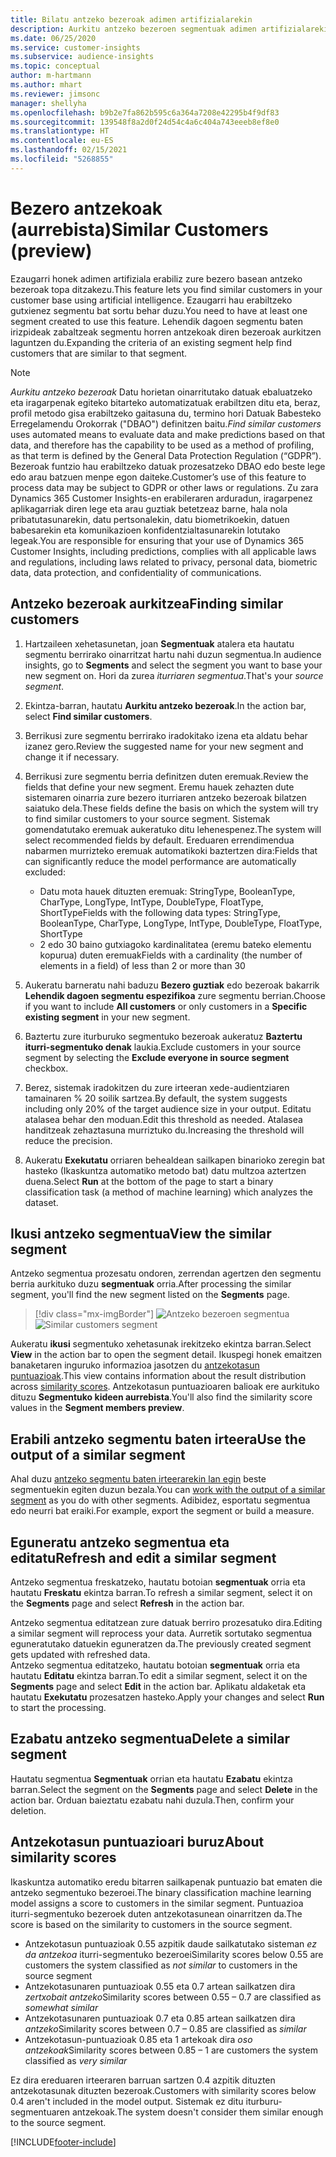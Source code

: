 ```yaml
---
title: Bilatu antzeko bezeroak adimen artifizialarekin
description: Aurkitu antzeko bezeroen segmentuak adimen artifizialarekin.
ms.date: 06/25/2020
ms.service: customer-insights
ms.subservice: audience-insights
ms.topic: conceptual
author: m-hartmann
ms.author: mhart
ms.reviewer: jimsonc
manager: shellyha
ms.openlocfilehash: b9b2e7fa862b595c6a364a7208e42295b4f9df83
ms.sourcegitcommit: 139548f8a2d0f24d54c4a6c404a743eeeb8ef8e0
ms.translationtype: HT
ms.contentlocale: eu-ES
ms.lasthandoff: 02/15/2021
ms.locfileid: "5268855"
---
```

# <a name="similar-customers-preview"></a><span data-ttu-id="ce6ec-103">Bezero antzekoak (aurrebista)</span><span class="sxs-lookup"><span data-stu-id="ce6ec-103">Similar Customers (preview)</span></span>

<span data-ttu-id="ce6ec-104">Ezaugarri honek adimen artifiziala erabiliz zure bezero basean antzeko bezeroak topa ditzakezu.</span><span class="sxs-lookup"><span data-stu-id="ce6ec-104">This feature lets you find similar customers in your customer base using artificial intelligence.</span></span> <span data-ttu-id="ce6ec-105">Ezaugarri hau erabiltzeko gutxienez segmentu bat sortu behar duzu.</span><span class="sxs-lookup"><span data-stu-id="ce6ec-105">You need to have at least one segment created to use this feature.</span></span> <span data-ttu-id="ce6ec-106">Lehendik dagoen segmentu baten irizpideak zabaltzeak segmentu horren antzekoak diren bezeroak aurkitzen laguntzen du.</span><span class="sxs-lookup"><span data-stu-id="ce6ec-106">Expanding the criteria of an existing segment help find customers that are similar to that segment.</span></span>

> [!NOTE]
> <span data-ttu-id="ce6ec-107">*Aurkitu antzeko bezeroak* Datu horietan oinarritutako datuak ebaluatzeko eta iragarpenak egiteko bitarteko automatizatuak erabiltzen ditu eta, beraz, profil metodo gisa erabiltzeko gaitasuna du, termino hori Datuak Babesteko Erregelamendu Orokorrak ("DBAO") definitzen baitu.</span><span class="sxs-lookup"><span data-stu-id="ce6ec-107">*Find similar customers* uses automated means to evaluate data and make predictions based on that data, and therefore has the capability to be used as a method of profiling, as that term is defined by the General Data Protection Regulation (“GDPR”).</span></span> <span data-ttu-id="ce6ec-108">Bezeroak funtzio hau erabiltzeko datuak prozesatzeko DBAO edo beste lege edo arau batzuen menpe egon daiteke.</span><span class="sxs-lookup"><span data-stu-id="ce6ec-108">Customer’s use of this feature to process data may be subject to GDPR or other laws or regulations.</span></span> <span data-ttu-id="ce6ec-109">Zu zara Dynamics 365 Customer Insights-en erabileraren arduradun, iragarpenez aplikagarriak diren lege eta arau guztiak betetzeaz barne, hala nola pribatutasunarekin, datu pertsonalekin, datu biometrikoekin, datuen babesarekin eta komunikazioen konfidentzialtasunarekin lotutako legeak.</span><span class="sxs-lookup"><span data-stu-id="ce6ec-109">You are responsible for ensuring that your use of Dynamics 365 Customer Insights, including predictions, complies with all applicable laws and regulations, including laws related to privacy, personal data, biometric data, data protection, and confidentiality of communications.</span></span>

## <a name="finding-similar-customers"></a><span data-ttu-id="ce6ec-110">Antzeko bezeroak aurkitzea</span><span class="sxs-lookup"><span data-stu-id="ce6ec-110">Finding similar customers</span></span>

1. <span data-ttu-id="ce6ec-111">Hartzaileen xehetasunetan, joan **Segmentuak** atalera eta hautatu segmentu berrirako oinarritzat hartu nahi duzun segmentua.</span><span class="sxs-lookup"><span data-stu-id="ce6ec-111">In audience insights, go to **Segments** and select the segment you want to base your new segment on.</span></span> <span data-ttu-id="ce6ec-112">Hori da zurea *iturriaren segmentua*.</span><span class="sxs-lookup"><span data-stu-id="ce6ec-112">That's your *source segment*.</span></span>

1. <span data-ttu-id="ce6ec-113">Ekintza-barran, hautatu **Aurkitu antzeko bezeroak**.</span><span class="sxs-lookup"><span data-stu-id="ce6ec-113">In the action bar, select **Find similar customers**.</span></span>

1. <span data-ttu-id="ce6ec-114">Berrikusi zure segmentu berrirako iradokitako izena eta aldatu behar izanez gero.</span><span class="sxs-lookup"><span data-stu-id="ce6ec-114">Review the suggested name for your new segment and change it if necessary.</span></span>

1. <span data-ttu-id="ce6ec-115">Berrikusi zure segmentu berria definitzen duten eremuak.</span><span class="sxs-lookup"><span data-stu-id="ce6ec-115">Review the fields that define your new segment.</span></span> <span data-ttu-id="ce6ec-116">Eremu hauek zehazten dute sistemaren oinarria zure bezero iturriaren antzeko bezeroak bilatzen saiatuko dela.</span><span class="sxs-lookup"><span data-stu-id="ce6ec-116">These fields define the basis on which the system will try to find similar customers to your source segment.</span></span> <span data-ttu-id="ce6ec-117">Sistemak gomendatutako eremuak aukeratuko ditu lehenespenez.</span><span class="sxs-lookup"><span data-stu-id="ce6ec-117">The system will select recommended fields by default.</span></span>
  <span data-ttu-id="ce6ec-118">Ereduaren errendimendua nabarmen murrizteko eremuak automatikoki baztertzen dira:</span><span class="sxs-lookup"><span data-stu-id="ce6ec-118">Fields that can significantly reduce the model performance are automatically excluded:</span></span>
  
   - <span data-ttu-id="ce6ec-119">Datu mota hauek dituzten eremuak: StringType, BooleanType, CharType, LongType, IntType, DoubleType, FloatType, ShortType</span><span class="sxs-lookup"><span data-stu-id="ce6ec-119">Fields with the following data types: StringType, BooleanType, CharType, LongType, IntType, DoubleType, FloatType, ShortType</span></span>
   - <span data-ttu-id="ce6ec-120">2 edo 30 baino gutxiagoko kardinalitatea (eremu bateko elementu kopurua) duten eremuak</span><span class="sxs-lookup"><span data-stu-id="ce6ec-120">Fields with a cardinality (the number of elements in a field) of less than 2 or more than 30</span></span>

1. <span data-ttu-id="ce6ec-121">Aukeratu barneratu nahi baduzu **Bezero guztiak** edo bezeroak bakarrik **Lehendik dagoen segmentu espezifikoa** zure segmentu berrian.</span><span class="sxs-lookup"><span data-stu-id="ce6ec-121">Choose if you want to include **All customers** or only customers in a **Specific existing segment** in your new segment.</span></span>

1. <span data-ttu-id="ce6ec-122">Baztertu zure iturburuko segmentuko bezeroak aukeratuz **Baztertu iturri-segmentuko denak** laukia.</span><span class="sxs-lookup"><span data-stu-id="ce6ec-122">Exclude customers in your source segment by selecting the **Exclude everyone in source segment** checkbox.</span></span>

1. <span data-ttu-id="ce6ec-123">Berez, sistemak iradokitzen du zure irteeran xede-audientziaren tamainaren % 20 soilik sartzea.</span><span class="sxs-lookup"><span data-stu-id="ce6ec-123">By default, the system suggests including only 20% of the target audience size in your output.</span></span> <span data-ttu-id="ce6ec-124">Editatu atalasea behar den moduan.</span><span class="sxs-lookup"><span data-stu-id="ce6ec-124">Edit this threshold as needed.</span></span> <span data-ttu-id="ce6ec-125">Atalasea handitzeak zehaztasuna murriztuko du.</span><span class="sxs-lookup"><span data-stu-id="ce6ec-125">Increasing the threshold will reduce the precision.</span></span>

1. <span data-ttu-id="ce6ec-126">Aukeratu **Exekutatu** orriaren behealdean sailkapen binarioko zeregin bat hasteko (Ikaskuntza automatiko metodo bat) datu multzoa aztertzen duena.</span><span class="sxs-lookup"><span data-stu-id="ce6ec-126">Select **Run** at the bottom of the page to start a binary classification task (a method of machine learning) which analyzes the dataset.</span></span>

## <a name="view-the-similar-segment"></a><span data-ttu-id="ce6ec-127">Ikusi antzeko segmentua</span><span class="sxs-lookup"><span data-stu-id="ce6ec-127">View the similar segment</span></span>

<span data-ttu-id="ce6ec-128">Antzeko segmentua prozesatu ondoren, zerrendan agertzen den segmentu berria aurkituko duzu **segmentuak** orria.</span><span class="sxs-lookup"><span data-stu-id="ce6ec-128">After processing the similar segment, you'll find the new segment listed on the **Segments** page.</span></span>

> [!div class="mx-imgBorder"]
> <span data-ttu-id="ce6ec-129">![Antzeko bezeroen segmentua](media/expanded-segment.png "Antzeko bezeroen segmentua")</span><span class="sxs-lookup"><span data-stu-id="ce6ec-129">![Similar customers segment](media/expanded-segment.png "Similar customers segment")</span></span>

<span data-ttu-id="ce6ec-130">Aukeratu **ikusi** segmentuko xehetasunak irekitzeko ekintza barran.</span><span class="sxs-lookup"><span data-stu-id="ce6ec-130">Select **View** in the action bar to open the segment detail.</span></span> <span data-ttu-id="ce6ec-131">Ikuspegi honek emaitzen banaketaren inguruko informazioa jasotzen du [antzekotasun puntuazioak](#about-similarity-scores).</span><span class="sxs-lookup"><span data-stu-id="ce6ec-131">This view contains information about the result distribution across [similarity scores](#about-similarity-scores).</span></span> <span data-ttu-id="ce6ec-132">Antzekotasun puntuazioaren balioak ere aurkituko dituzu **Segmentuko kideen aurrebista**.</span><span class="sxs-lookup"><span data-stu-id="ce6ec-132">You'll also find the similarity score values in the **Segment members preview**.</span></span>

## <a name="use-the-output-of-a-similar-segment"></a><span data-ttu-id="ce6ec-133">Erabili antzeko segmentu baten irteera</span><span class="sxs-lookup"><span data-stu-id="ce6ec-133">Use the output of a similar segment</span></span>

<span data-ttu-id="ce6ec-134">Ahal duzu [antzeko segmentu baten irteerarekin lan egin](segments.md) beste segmentuekin egiten duzun bezala.</span><span class="sxs-lookup"><span data-stu-id="ce6ec-134">You can [work with the output of a similar segment](segments.md) as you do with other segments.</span></span> <span data-ttu-id="ce6ec-135">Adibidez, esportatu segmentua edo neurri bat eraiki.</span><span class="sxs-lookup"><span data-stu-id="ce6ec-135">For example, export the segment or build a measure.</span></span>

## <a name="refresh-and-edit-a-similar-segment"></a><span data-ttu-id="ce6ec-136">Eguneratu antzeko segmentua eta editatu</span><span class="sxs-lookup"><span data-stu-id="ce6ec-136">Refresh and edit a similar segment</span></span>

<span data-ttu-id="ce6ec-137">Antzeko segmentua freskatzeko, hautatu botoian **segmentuak** orria eta hautatu **Freskatu** ekintza barran.</span><span class="sxs-lookup"><span data-stu-id="ce6ec-137">To refresh a similar segment, select it on the **Segments** page and select **Refresh** in the action bar.</span></span>

<span data-ttu-id="ce6ec-138">Antzeko segmentua editatzean zure datuak berriro prozesatuko dira.</span><span class="sxs-lookup"><span data-stu-id="ce6ec-138">Editing a similar segment will reprocess your data.</span></span> <span data-ttu-id="ce6ec-139">Aurretik sortutako segmentua eguneratutako datuekin eguneratzen da.</span><span class="sxs-lookup"><span data-stu-id="ce6ec-139">The previously created segment gets updated with refreshed data.</span></span>    
<span data-ttu-id="ce6ec-140">Antzeko segmentua editatzeko, hautatu botoian **segmentuak** orria eta hautatu **Editatu** ekintza barran.</span><span class="sxs-lookup"><span data-stu-id="ce6ec-140">To edit a similar segment, select it on the **Segments** page and select **Edit** in the action bar.</span></span> <span data-ttu-id="ce6ec-141">Aplikatu aldaketak eta hautatu **Exekutatu** prozesatzen hasteko.</span><span class="sxs-lookup"><span data-stu-id="ce6ec-141">Apply your changes and select **Run** to start the processing.</span></span>

## <a name="delete-a-similar-segment"></a><span data-ttu-id="ce6ec-142">Ezabatu antzeko segmentua</span><span class="sxs-lookup"><span data-stu-id="ce6ec-142">Delete a similar segment</span></span>

<span data-ttu-id="ce6ec-143">Hautatu segmentua **Segmentuak** orrian eta hautatu **Ezabatu** ekintza barran.</span><span class="sxs-lookup"><span data-stu-id="ce6ec-143">Select the segment on the **Segments** page and select **Delete** in the action bar.</span></span> <span data-ttu-id="ce6ec-144">Orduan baieztatu ezabatu nahi duzula.</span><span class="sxs-lookup"><span data-stu-id="ce6ec-144">Then, confirm your deletion.</span></span>

## <a name="about-similarity-scores"></a><span data-ttu-id="ce6ec-145">Antzekotasun puntuazioari buruz</span><span class="sxs-lookup"><span data-stu-id="ce6ec-145">About similarity scores</span></span>

<span data-ttu-id="ce6ec-146">Ikaskuntza automatiko eredu bitarren sailkapenak puntuazio bat ematen die antzeko segmentuko bezeroei.</span><span class="sxs-lookup"><span data-stu-id="ce6ec-146">The binary classification machine learning model assigns a score to customers in the similar segment.</span></span> <span data-ttu-id="ce6ec-147">Puntuazioa iturri-segmentuko bezeroek duten antzekotasunean oinarritzen da.</span><span class="sxs-lookup"><span data-stu-id="ce6ec-147">The score is based on the similarity to customers in the source segment.</span></span>

- <span data-ttu-id="ce6ec-148">Antzekotasun puntuazioak 0.55 azpitik daude sailkatutako sisteman *ez da antzekoa* iturri-segmentuko bezeroei</span><span class="sxs-lookup"><span data-stu-id="ce6ec-148">Similarity scores below 0.55 are customers the system classified as *not similar* to customers in the source segment</span></span>
- <span data-ttu-id="ce6ec-149">Antzekotasunaren puntuazioak 0.55 eta 0.7 artean sailkatzen dira *zertxobait antzeko*</span><span class="sxs-lookup"><span data-stu-id="ce6ec-149">Similarity scores between 0.55 – 0.7 are classified as *somewhat similar*</span></span>
- <span data-ttu-id="ce6ec-150">Antzekotasunaren puntuazioak 0.7 eta 0.85 artean sailkatzen dira *antzeko*</span><span class="sxs-lookup"><span data-stu-id="ce6ec-150">Similarity scores between 0.7 – 0.85 are classified as *similar*</span></span>
- <span data-ttu-id="ce6ec-151">Antzekotasun-puntuazioak 0.85 eta 1 artekoak dira *oso antzekoak*</span><span class="sxs-lookup"><span data-stu-id="ce6ec-151">Similarity scores between 0.85 – 1 are customers the system classified as *very similar*</span></span>

<span data-ttu-id="ce6ec-152">Ez dira ereduaren irteeraren barruan sartzen 0.4 azpitik dituzten antzekotasunak dituzten bezeroak.</span><span class="sxs-lookup"><span data-stu-id="ce6ec-152">Customers with similarity scores below 0.4 aren't included in the model output.</span></span> <span data-ttu-id="ce6ec-153">Sistemak ez ditu iturburu-segmentuaren antzekoak.</span><span class="sxs-lookup"><span data-stu-id="ce6ec-153">The system doesn't consider them similar enough to the source segment.</span></span>


[!INCLUDE[footer-include](../includes/footer-banner.md)]